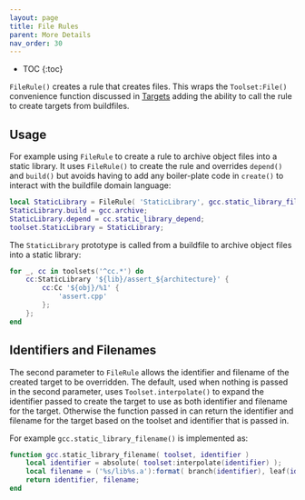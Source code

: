 ```yaml
---
layout: page
title: File Rules
parent: More Details
nav_order: 30
---
```


- TOC
{:toc}

`FileRule()` creates a rule that creates files.  This wraps the `Toolset:File()` convenience function discussed in [Targets](#targets) adding the ability to call the rule to create targets from buildfiles.

## Usage

For example using `FileRule` to create a rule to archive object files into a static library.  It uses `FileRule()` to create the rule and overrides `depend()` and `build()` but avoids having to add any boiler-plate code in `create()` to interact with the buildfile domain language:

~~~lua
local StaticLibrary = FileRule( 'StaticLibrary', gcc.static_library_filename );
StaticLibrary.build = gcc.archive;
StaticLibrary.depend = cc.static_library_depend;
toolset.StaticLibrary = StaticLibrary;
~~~

The `StaticLibrary` prototype is called from a buildfile to archive object files into a static library:

~~~lua
for _, cc in toolsets('^cc.*') do
    cc:StaticLibrary '${lib}/assert_${architecture}' {
        cc:Cc '${obj}/%1' {
            'assert.cpp'
        };
    };
end
~~~

## Identifiers and Filenames

The second parameter to `FileRule` allows the identifier and filename of the created target to be overridden.  The default, used when nothing is passed in the second parameter, uses `Toolset.interpolate()` to expand the identifier passed to create the target to use as both identifier and filename for the target.  Otherwise the function passed in can return the identifier and filename for the target based on the toolset and identifier that is passed in.

For example `gcc.static_library_filename()` is implemented as:

~~~lua
function gcc.static_library_filename( toolset, identifier )
    local identifier = absolute( toolset:interpolate(identifier) );
    local filename = ('%s/lib%s.a'):format( branch(identifier), leaf(identifier) );
    return identifier, filename;
end
~~~
